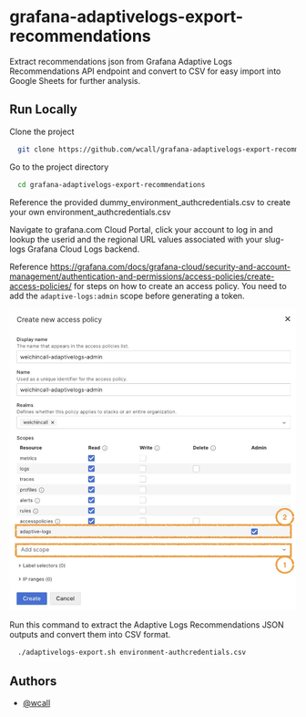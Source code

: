 # grafana-adaptivelogs-export-recommendations
Extract recommendations json from Grafana Adaptive Logs Recommendations API endpoint and convert to CSV for easy import into Google Sheets for further analysis.

## Run Locally

Clone the project

```bash
  git clone https://github.com/wcall/grafana-adaptivelogs-export-recommendations
```

Go to the project directory

```bash
  cd grafana-adaptivelogs-export-recommendations
```

Reference the provided dummy_environment_authcredentials.csv to create your own environment_authcredentials.csv

Navigate to grafana.com Cloud Portal, click your account to log in and lookup the userid and the regional URL values associated with your slug-logs Grafana Cloud Logs backend. 

Reference https://grafana.com/docs/grafana-cloud/security-and-account-management/authentication-and-permissions/access-policies/create-access-policies/ for steps on how to create an access policy. You need to add the `adaptive-logs:admin` scope before generating a token. 

![Access Policy with adaptivelogs:admin scope Screenshot](images/accessPolicyWithAdaptiveLogsAdminScope.jpg)

Run this command to extract the Adaptive Logs Recommendations JSON outputs and convert them into CSV format. 

```bash
  ./adaptivelogs-export.sh environment-authcredentials.csv 
```

## Authors
- [@wcall](https://www.github.com/wcall)
